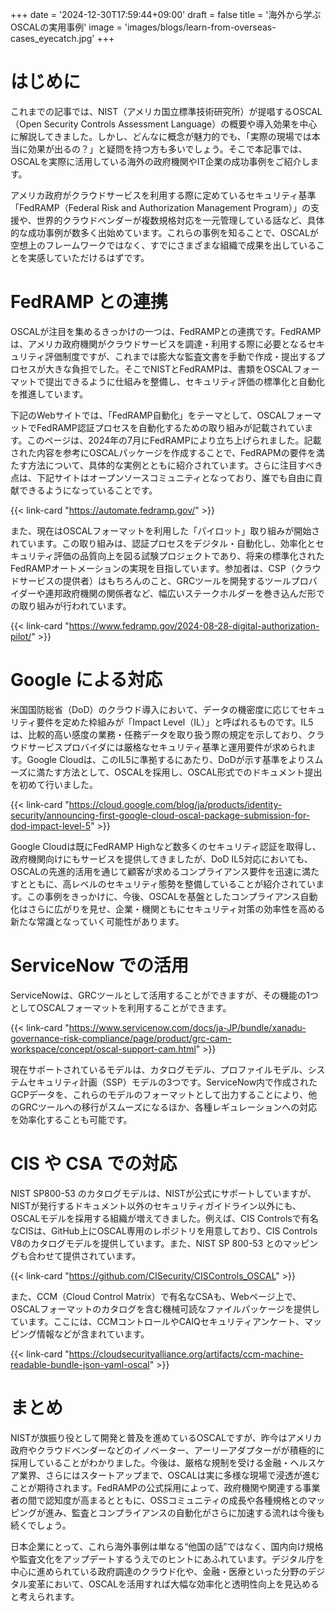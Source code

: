 +++
date = '2024-12-30T17:59:44+09:00'
draft = false
title = '海外から学ぶOSCALの実用事例'
image = 'images/blogs/learn-from-overseas-cases_eyecatch.jpg'
+++

# はじめに

これまでの記事では、NIST（アメリカ国立標準技術研究所）が提唱するOSCAL（Open Security Controls Assessment Language）の概要や導入効果を中心に解説してきました。しかし、どんなに概念が魅力的でも、「実際の現場では本当に効果が出るの？」と疑問を持つ方も多いでしょう。そこで本記事では、OSCALを実際に活用している海外の政府機関やIT企業の成功事例をご紹介します。

アメリカ政府がクラウドサービスを利用する際に定めているセキュリティ基準「FedRAMP（Federal Risk and Authorization Management Program）」の支援や、世界的クラウドベンダーが複数規格対応を一元管理している話など、具体的な成功事例が数多く出始めています。これらの事例を知ることで、OSCALが空想上のフレームワークではなく、すでにさまざまな組織で成果を出していることを実感していただけるはずです。

# FedRAMP との連携

OSCALが注目を集めるきっかけの一つは、FedRAMPとの連携です。FedRAMPは、アメリカ政府機関がクラウドサービスを調達・利用する際に必要となるセキュリティ評価制度ですが、これまでは膨大な監査文書を手動で作成・提出するプロセスが大きな負担でした。そこでNISTとFedRAMPは、書類をOSCALフォーマットで提出できるように仕組みを整備し、セキュリティ評価の標準化と自動化を推進しています。

下記のWebサイトでは、「FedRAMP自動化」をテーマとして、OSCALフォーマットでFedRAMP認証プロセスを自動化するための取り組みが記載されています。このページは、2024年の7月にFedRAMPにより立ち上げられました。記載された内容を参考にOSCALパッケージを作成することで、FedRAPMの要件を満たす方法について、具体的な実例とともに紹介されています。さらに注目すべき点は、下記サイトはオープンソースコミュニティとなっており、誰でも自由に貢献できるようになっていることです。

{{< link-card "https://automate.fedramp.gov/" >}}

また、現在はOSCALフォーマットを利用した「パイロット」取り組みが開始されています。この取り組みは、認証プロセスをデジタル・自動化し、効率化とセキュリティ評価の品質向上を図る試験プロジェクトであり、将来の標準化されたFedRAMPオートメーションの実現を目指しています。参加者は、CSP（クラウドサービスの提供者）はもちろんのこと、GRCツールを開発するツールプロバイダーや連邦政府機関の関係者など、幅広いステークホルダーを巻き込んだ形での取り組みが行われています。

{{< link-card "https://www.fedramp.gov/2024-08-28-digital-authorization-pilot/" >}}


# Google による対応

米国国防総省（DoD）のクラウド導入において、データの機密度に応じてセキュリティ要件を定めた枠組みが「Impact Level（IL）」と呼ばれるものです。IL5は、比較的高い感度の業務・任務データを取り扱う際の規定を示しており、クラウドサービスプロバイダには厳格なセキュリティ基準と運用要件が求められます。Google Cloudは、このIL5に準拠するにあたり、DoDが示す基準をよりスムーズに満たす方法として、OSCALを採用し、OSCAL形式でのドキュメント提出を初めて行いました。

{{< link-card "https://cloud.google.com/blog/ja/products/identity-security/announcing-first-google-cloud-oscal-package-submission-for-dod-impact-level-5" >}}

Google Cloudは既にFedRAMP Highなど数多くのセキュリティ認証を取得し、政府機関向けにもサービスを提供してきましたが、DoD IL5対応においても、OSCALの先進的活用を通じて顧客が求めるコンプライアンス要件を迅速に満たすとともに、高レベルのセキュリティ態勢を整備していることが紹介されています。この事例をきっかけに、今後、OSCALを基盤としたコンプライアンス自動化はさらに広がりを見せ、企業・機関ともにセキュリティ対策の効率性を高める新たな常識となっていく可能性があります。


# ServiceNow での活用

ServiceNowは、GRCツールとして活用することができますが、その機能の1つとしてOSCALフォーマットを利用することができます。

{{< link-card "https://www.servicenow.com/docs/ja-JP/bundle/xanadu-governance-risk-compliance/page/product/grc-cam-workspace/concept/oscal-support-cam.html" >}}

現在サポートされているモデルは、カタログモデル、プロファイルモデル、システムセキュリティ計画（SSP）モデルの3つです。ServiceNow内で作成されたGCPデータを、これらのモデルのフォーマットとして出力することにより、他のGRCツールへの移行がスムーズになるほか、各種レギュレーションへの対応を効率化することも可能です。

# CIS や CSA での対応

NIST SP800-53 のカタログモデルは、NISTが公式にサポートしていますが、NISTが発行するドキュメント以外のセキュリティガイドライン以外にも、OSCALモデルを採用する組織が増えてきました。例えば、CIS Controlsで有名なCISは、GitHub上にOSCAL専用のレポジトリを用意しており、CIS Controls V8のカタログモデルを提供しています。また、NIST SP 800-53 とのマッピングも合わせて提供されています。

{{< link-card "https://github.com/CISecurity/CISControls_OSCAL" >}}

また、CCM（Cloud Control Matrix）で有名なCSAも、Webページ上で、OSCALフォーマットのカタログを含む機械可読なファイルパッケージを提供しています。ここには、CCMコントロールやCAIQセキュリティアンケート、マッピング情報などが含まれています。

{{< link-card "https://cloudsecurityalliance.org/artifacts/ccm-machine-readable-bundle-json-yaml-oscal" >}}

# まとめ
NISTが旗振り役として開発と普及を進めているOSCALですが、昨今はアメリカ政府やクラウドベンダーなどのイノベーター、アーリーアダプターがが積極的に採用していることがわかりました。今後は、厳格な規制を受ける金融・ヘルスケア業界、さらにはスタートアップまで、OSCALは実に多様な現場で浸透が進むことが期待されます。FedRAMPの公式採用によって、政府機関や関連する事業者の間で認知度が高まるとともに、OSSコミュニティの成長や各種規格とのマッピングが進み、監査とコンプライアンスの自動化がさらに加速する流れは今後も続くでしょう。

日本企業にとって、これら海外事例は単なる“他国の話”ではなく、国内向け規格や監査文化をアップデートするうえでのヒントにあふれています。デジタル庁を中心に進められている政府調達のクラウド化や、金融・医療といった分野のデジタル変革において、OSCALを活用すれば大幅な効率化と透明性向上を見込めると考えられます。
